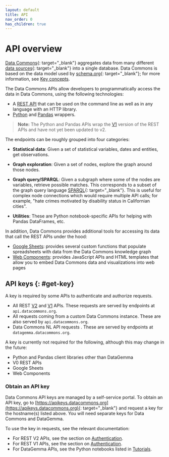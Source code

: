 ```yaml
---
layout: default
title: API
nav_order: 0
has_children: true
---
```



# API overview

[Data Commons](https://datacommons.org){: target="_blank"} aggregates data from many
different [data sources](https://datacommons.org/datasets){: target="_blank"} into a single
database. Data Commons is based on the data model used by
[schema.org](https://schema.org){: target="_blank"}; for more information, see [Key concepts](/data_model.html).

The Data Commons APIs allow developers to programmatically access the data in Data Commons, using the following technologies:

* A [REST API](/api/rest/v2) that can be used on the command line as well as in any language with an HTTP library.
* [Python](/api/python) and [Pandas](/api/pandas) wrappers.

> **Note:** The Python and Pandas APIs wrap the [V1](/api/rest/v1) version of the REST APIs and have not yet been updated to v2.

The endpoints can be roughly grouped into four categories:

-   **Statistical data**: Given a set of statistical variables, dates and entities, get observations.

-   **Graph exploration**: Given a set of nodes, explore the
    graph around those nodes.

-   **Graph query/SPARQL**: Given a subgraph where some of the nodes are
    variables, retrieve possible matches. This corresponds to a subset of the
    graph query language [SPARQL](https://www.w3.org/TR/rdf-sparql-query/){: target="_blank"}. This is useful for complex node connections which would require multiple API calls; for example, "hate crimes motivated by disability status in Californian cities".

-   **Utilities**: These are Python notebook-specific APIs for helping with
    Pandas DataFrames, etc.

In addition, Data Commons provides additional tools for accessing its data that call the REST APIs under the hood:

- [Google Sheets](sheets/index.md): provides several custom functions that populate spreadsheets with data from the Data Commons knowledge graph
- [Web Components](web_components/index.md): provides JavaScript APIs and HTML templates that allow you to embed Data Commons data and visualizations into web pages


## API keys {: #get-key}

A key is required by some APIs to authenticate and authorize requests. 
- All REST [V2](rest/v2/index.md) and [V1](rest/v1/index.md) APIs. These requests are served by endpoints at `api.datacommons.org`.
- All requests coming from a custom Data Commons instance. These are also served by `api.datacommons.org`.
- Data Commons NL API requests <!-- TODO: Add link to docs about these when available -->. These are served by endpoints at `datagemma.datacommons.org`.

A key is currently not required for the following, although this may change in the future:
- Python and Pandas client libraries other than DataGemma
- V0 REST APIs
- Google Sheets
- Web Components

### Obtain an API key 

Data Commons API keys are managed by a self-service portal. To obtain an API key, go to [https://apikeys.datacommons.org](https://apikeys.datacommons.org){: target="_blank"}  and request a key for the hostname(s) listed above. You will need separate keys for Data Commons and DataGemma.

To use the key in requests, see the relevant documentation:
- For REST V2 APIs, see the section on [Authentication](/api/rest/v2/index.html#authentication).
- For REST V1 APIs, see the section on [Authentication](/api/rest/v2/getting_started.html#authentication).
- For DataGemma APIs, see the Python notebooks listed in [Tutorials](/api/python/tutorials.html#datagemma).



